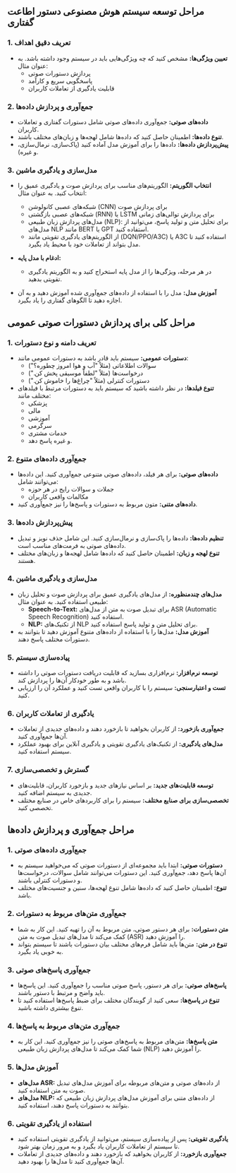
## مراحل توسعه سیستم هوش مصنوعی دستور اطاعت گفتاری

### 1. **تعریف دقیق اهداف**
   - **تعیین ویژگی‌ها:** مشخص کنید که چه ویژگی‌هایی باید در سیستم وجود داشته باشد. به عنوان مثال:
     - پردازش دستورات صوتی
     - پاسخگویی سریع و کارآمد
     - قابلیت یادگیری از تعاملات کاربران

### 2. **جمع‌آوری و پردازش داده‌ها**
   - **داده‌های صوتی:** جمع‌آوری داده‌های صوتی شامل دستورات گفتاری و تعاملات کاربران.
   - **تنوع داده‌ها:** اطمینان حاصل کنید که داده‌ها شامل لهجه‌ها و زبان‌های مختلف باشند.
   - **پیش‌پردازش داده‌ها:** داده‌ها را برای آموزش مدل آماده کنید (پاک‌سازی، نرمال‌سازی، و غیره).

### 3. **مدل‌سازی و یادگیری ماشین**
   - **انتخاب الگوریتم:** الگوریتم‌های مناسب برای پردازش صوت و یادگیری عمیق را انتخاب کنید. به عنوان مثال:
     - شبکه‌های عصبی کانولوشن (CNN) برای پردازش صوت
     - شبکه‌های عصبی بازگشتی (RNN) یا LSTM برای پردازش توالی‌های زمانی
     - مدل‌های پردازش زبان طبیعی (NLP): برای تحلیل متن و تولید پاسخ، می‌توانید از مدل‌های NLP مانند BERT یا GPT استفاده کنید.
     - از الگوریتم‌های یادگیری تقویتی مانند (DQN/PPO/A3C) یا A3C استفاده کنید تا مدل بتواند از تعاملات خود با محیط یاد بگیرد.

   - **ادغام با مدل پایه:**
     - در هر مرحله، ویژگی‌ها را از مدل پایه استخراج کنید و به الگوریتم یادگیری تقویتی بدهید.  

   - **آموزش مدل:** مدل را با استفاده از داده‌های جمع‌آوری شده آموزش دهید و به آن اجازه دهید تا الگوهای گفتاری را یاد بگیرد.




## مراحل کلی برای پردازش دستورات صوتی عمومی

### 1. **تعریف دامنه و نوع دستورات**
   - **دستورات عمومی:** سیستم باید قادر باشد به دستورات عمومی مانند:
     - سوالات اطلاعاتی (مثلاً "آب و هوا امروز چطوره؟")
     - درخواست‌ها (مثلاً "لطفاً موسیقی پخش کن.")
     - دستورات کنترلی (مثلاً "چراغ‌ها را خاموش کن.")
   - **تنوع فیلدها:** در نظر داشته باشید که سیستم باید به دستورات مرتبط با فیلدهای مختلف مانند:
     - پزشکی
     - مالی
     - آموزشی
     - سرگرمی
     - خدمات مشتری
     - و غیره پاسخ دهد.

### 2. **جمع‌آوری داده‌های متنوع**
   - **داده‌های صوتی:** برای هر فیلد، داده‌های صوتی متنوعی جمع‌آوری کنید. این داده‌ها می‌توانند شامل:
     - جملات و سوالات رایج در هر حوزه
     - مکالمات واقعی کاربران
   - **داده‌های متنی:** متون مربوط به دستورات و پاسخ‌ها را نیز جمع‌آوری کنید.

### 3. **پیش‌پردازش داده‌ها**
   - **تنظیم داده‌ها:** داده‌ها را پاک‌سازی و نرمال‌سازی کنید. این شامل حذف نویز و تبدیل داده‌های صوتی به فرمت‌های مناسب است.
   - **تنوع لهجه و زبان:** اطمینان حاصل کنید که داده‌ها شامل لهجه‌ها و زبان‌های مختلف هستند.

### 4. **مدل‌سازی و یادگیری ماشین**
   - **مدل‌های چندمنظوره:** از مدل‌های یادگیری عمیق برای پردازش صوت و تحلیل زبان طبیعی استفاده کنید. به عنوان مثال:
     - **Speech-to-Text:** برای تبدیل صوت به متن از مدل‌های ASR (Automatic Speech Recognition) استفاده کنید.
     - **NLP:** از تکنیک‌های NLP برای تحلیل متن و تولید پاسخ استفاده کنید.
   - **آموزش مدل:** مدل‌ها را با استفاده از داده‌های متنوع آموزش دهید تا بتوانند به دستورات مختلف پاسخ دهند.

### 5. **پیاده‌سازی سیستم**
   - **توسعه نرم‌افزار:** نرم‌افزاری بسازید که قابلیت دریافت دستورات صوتی را داشته باشد و به طور خودکار آن‌ها را پردازش کند.
   - **تست و اعتبارسنجی:** سیستم را با کاربران واقعی تست کنید و عملکرد آن را ارزیابی کنید.

### 6. **یادگیری از تعاملات کاربران**
   - **جمع‌آوری بازخورد:** از کاربران بخواهید تا بازخورد دهند و داده‌های جدیدی از تعاملات آن‌ها جمع‌آوری کنید.
   - **مدل‌های یادگیری:** از تکنیک‌های یادگیری تقویتی و یادگیری آنلاین برای بهبود عملکرد سیستم استفاده کنید.

### 7. **گسترش و تخصصی‌سازی**
   - **توسعه قابلیت‌های جدید:** بر اساس نیازهای جدید و بازخورد کاربران، قابلیت‌های جدیدی به سیستم اضافه کنید.
   - **تخصصی‌سازی برای صنایع مختلف:** سیستم را برای کاربردهای خاص در صنایع مختلف تخصصی کنید.



## مراحل جمع‌آوری و پردازش داده‌ها

### 1. **جمع‌آوری داده‌های صوتی**
   - **دستورات صوتی:** ابتدا باید مجموعه‌ای از دستورات صوتی که می‌خواهید سیستم به آن‌ها پاسخ دهد، جمع‌آوری کنید. این دستورات می‌توانند شامل سوالات، درخواست‌ها و دستورات کنترلی باشند.
   - **تنوع:** اطمینان حاصل کنید که داده‌ها شامل تنوع لهجه‌ها، سنین و جنسیت‌های مختلف باشد.

### 2. **جمع‌آوری متن‌های مربوط به دستورات**
   - **متن دستورات:** برای هر دستور صوتی، متن مربوط به آن را تهیه کنید. این کار به شما کمک می‌کند تا مدل‌های تبدیل صوت به متن (ASR) را آموزش دهید.
   - **تنوع در متن:** متن‌ها باید شامل فرم‌های مختلف بیان دستورات باشند تا سیستم بتواند به خوبی یاد بگیرد.

### 3. **جمع‌آوری پاسخ‌های صوتی**
   - **پاسخ‌های صوتی:** برای هر دستور، پاسخ صوتی مناسب را جمع‌آوری کنید. این پاسخ‌ها باید واضح و مرتبط با دستور باشند.
   - **تنوع در پاسخ‌ها:** سعی کنید از گویندگان مختلف برای ضبط پاسخ‌ها استفاده کنید تا تنوع بیشتری داشته باشید.

### 4. **جمع‌آوری متن‌های مربوط به پاسخ‌ها**
   - **متن پاسخ‌ها:** متن‌های مربوط به پاسخ‌های صوتی را نیز جمع‌آوری کنید. این کار به شما کمک می‌کند تا مدل‌های پردازش زبان طبیعی (NLP) را آموزش دهید.

### 5. **آموزش مدل‌ها**
   - **مدل‌های ASR:** از داده‌های صوتی و متن‌های مربوطه برای آموزش مدل‌های تبدیل صوت به متن استفاده کنید.
   - **مدل‌های NLP:** از داده‌های متنی برای آموزش مدل‌های پردازش زبان طبیعی که بتوانند به دستورات پاسخ دهند، استفاده کنید.

### 6. **استفاده از یادگیری تقویتی**
   - **یادگیری تقویتی:** پس از پیاده‌سازی سیستم، می‌توانید از یادگیری تقویتی استفاده کنید تا سیستم از تعاملات کاربران یاد بگیرد و به مرور زمان بهتر شود.
   - **جمع‌آوری بازخورد:** از کاربران بخواهید که بازخورد دهند و داده‌های جدیدی از تعاملات آن‌ها جمع‌آوری کنید تا مدل‌ها را بهبود دهید.
